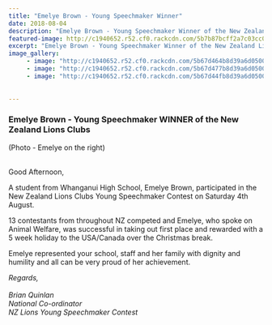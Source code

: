 ```yaml
---
title: "Emelye Brown - Young Speechmaker Winner"
date: 2018-08-04
description: "Emelye Brown - Young Speechmaker Winner of the New Zealand Lions Clubs on Saturday 4 August..."
featured-image: http://c1940652.r52.cf0.rackcdn.com/5b7b87bcff2a7c03cc00004e/Emelye-Brown-front-pic-280-standing-with-3-others.gif
excerpt: "Emelye Brown - Young Speechmaker Winner of the New Zealand Lions Clubs on Saturday 4 August."
image_gallery:
     - image: "http://c1940652.r52.cf0.rackcdn.com/5b67d464b8d39a6d05000626/booklet.gif"
     - image: "http://c1940652.r52.cf0.rackcdn.com/5b67d477b8d39a6d05000628/Emelye-Brown-standing-with-3-others.gif"
     - image: "http://c1940652.r52.cf0.rackcdn.com/5b67d44fb8d39a6d05000624/with-certificate--others.gif"
    
    
---
```


<h3>Emelye Brown - Young Speechmaker WINNER of the New Zealand Lions Clubs</h3>
<p>(Photo - Emelye on the right)<br /><br /></p>
<p>Good Afternoon,&nbsp;</p>
<p>A student from Whanganui High School, Emelye Brown, participated in the New Zealand Lions Clubs Young Speechmaker Contest on Saturday 4th August.&nbsp;</p>
<p>13 contestants from throughout NZ competed and Emelye, who spoke on Animal Welfare, was successful in taking out first place and rewarded with a 5 week holiday to the USA/Canada over the Christmas break.&nbsp;</p>
<p>Emelye represented your school, staff and her family with dignity and humility and all can be very proud of her achievement.&nbsp;</p>
<p><em>Regards,<br /><br /></em><em>Brian Quinlan<br /></em><em>National Co-ordinator<br /></em><em>NZ Lions Young Speechmaker Contest&nbsp;</em></p>

